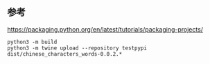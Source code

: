 
## 参考

https://packaging.python.org/en/latest/tutorials/packaging-projects/
```
python3 -m build
python3 -m twine upload --repository testpypi dist/chinese_characters_words-0.0.2.*
```